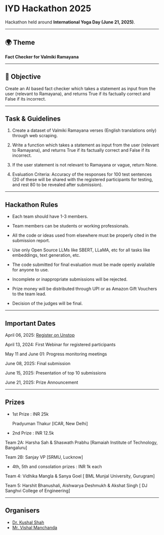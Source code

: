 # IYD Hackathon 2025

Hackathon held around **International Yoga Day (June 21, 2025)**.

---

## 🌍 Theme

**Fact Checker for Valmiki Ramayana**

---

## 🎯 Objective

Create an AI based fact checker which takes a statement as input from the user (relevant to Ramayana), and returns True if its factually correct and False if its incorrect.

---

## Task & Guidelines

1. Create a dataset of Valmiki Ramayana verses (English translations only) through web scraping.

2. Write a function which takes a statement as input from the user (relevant to Ramayana), and returns True if its factually correct and False if its incorrect.

3. If the user statement is not relevant to Ramayana or vague, return None.

4. Evaluation Criteria: Accuracy of the responses for 100 test sentences (20 of these will be shared with the registered participants for testing, and rest 80 to be revealed after submission).

---

## Hackathon Rules

- Each team should have 1-3 members.

- Team members can be students or working professionals.

- All the code or ideas used from elsewhere must be properly cited in the submission report.

- Use only Open Source LLMs like SBERT, LLaMA, etc for all tasks like embeddings, text generation, etc.

- The code submitted for final evaluation must be made openly available for anyone to use.

- Incomplete or inappropriate submissions will be rejected.

- Prize money will be distributed through UPI or as Amazon Gift Vouchers to the team lead.

- Decision of the judges will be final.

---

## Important Dates

April 06, 2025: [Register on Unstop](https://unstop.com/o/QX843J0?lb=t3y5qqWx)

April 13, 2024: First Webinar for registered participants

May 11 and June 01: Progress monitoring meetings

June 08, 2025: Final submission

June 15, 2025: Presentation of top 10 submissions

June 21, 2025: Prize Announcement

---

## Prizes

- 1st Prize : INR 25k

  Pradyuman Thakur [ICAR, New Delhi]

- 2nd Prize : INR 12.5k

Team 2A: Harsha Sah & Shaswath Prabhu [Ramaiah Institute of Technology, Bangaluru]

Team 2B: Sanjay VP [SRMU, Lucknow]

- 4th, 5th and consolation prizes : INR 1k each

Team 4: Vidhika Mangla & Sanya Goel [ BML Munjal University, Gurugram]

Team 5: Harshit Bhanushali, Aishwarya Deshmukh & Akshat Singh [ DJ Sanghvi College of Engineering]

---

## Organisers

- [Dr. Kushal Shah](https://www.linkedin.com/in/kushal-shah-95b9a3b/)
- [Mr. Vishal Manchanda](https://www.linkedin.com/in/vishal-manchanda-097a6643/)
